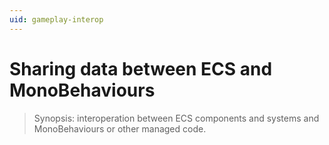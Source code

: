 ```yaml
---
uid: gameplay-interop
---
```

# Sharing data between ECS and MonoBehaviours

> Synopsis: interoperation between ECS components and systems and MonoBehaviours or other managed code.

